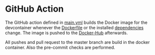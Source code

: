 # GitHub Action

The GitHub action defined in [main.yml](main.yml) builds the Docker image for
the devcontainer whenever the [Dockerfile](../../.devcontainer/Dockerfile) or
the installed [dependencies](../../.devcontainer/installDependencies.sh)
change. The image is pushed to the
[Docker-Hub](https://hub.docker.com/r/seerep/dev-image/) afterwards.

All pushes and pull request to the master branch are build in the docker
container. Also the pre-commit checks are performed.
